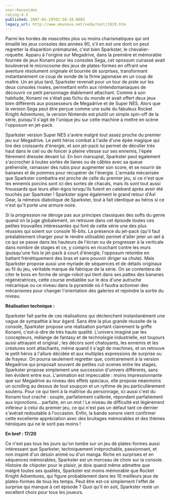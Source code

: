 ```yaml
---
user:Kenseiden
rating:4.5
published: 2007-01-29T02:58:18.000Z
legacy_url: http://www.emunova.net/veda/test/1919.htm
---
```

Parmi les hordes de mascottes plus ou moins charismatiques qui ont émaillé les jeux consoles des années 90, s'il en est une dont on peut regretter la disparition prématurée, c'est bien Sparkster, le chevalier-roquette. Apparu à l'origine sur Megadrive, dans la première et mémorable fournée de jeux Konami pour les consoles Sega, cet opossum cuirassé avait bouleversé le microcosme des jeux de plates-formes en offrant une aventure résolument originale et bourrée de surprises, transformant instantanément ce coup de sonde de la firme japonaise en un coup de maître. Un an plus tard, Sparkster revenait pour un tour de piste sur les deux consoles rivales, permettant enfin aux nintendomaniaques de découvrir ce petit personnage diablement attachant. Comme à son habitude, Konami ne s'était pas fichu du monde et avait offert deux jeux bien différents aux possesseurs de Megadrive et de Super NES. Alors que la version Sega peut être perçue comme une suite du fabuleux Rocket Knight Adventures, la version Nintendo est plutôt un simple spin-off de la série, puisqu'il s'agit de l'unique jeu sur cette machine à mettre en scène l'opposum en jet-pack.  

  

Sparkster version Super NES s'avère malgré tout assez proche du premier jeu sur Megadrive. Le petit héros combat à l'aide d'une épée magique qui tire des croissants d'énergie, et son jet-pack lui permet de décoller très haut dans le ciel ou de foncer à pleine vitesse sur ses ennemis, l'épée fièrement dressée devant lui. En bon marsupial, Sparkster peut également s'accrocher à toutes sortes de lianes ou de câbles avec sa queue préhensile, ramasser des rubis pour augmenter son score, et se nourrir de bananes et de pommes pour récupérer de l'énergie. L'armada mécanisée que Sparkster combattra est proche de celle du premier jeu, si ce n'est que les ennemis porcins sont ici des sortes de chacals, mais ils sont tout aussi froussards que leurs alter-égos lorsqu'ils fuient en calebard après avoir été touchés par Sparkster ! Sparkster signe également le grand retour d'Axl Gear, la némésis diabolique de Sparkster, tout à fait identique au héros si ce n'est qu'il porte une armure noire.  

  

Si la progression ne déroge pas aux principes classiques des softs du genre quand on la juge globalement, on retrouve dans cet épisode toutes ces petites trouvailles intéressantes qui font de cette série une des plus réussies qui soient sur console 16-bits. La présence du jet-pack (qu'il faut préalablement charger pour le rendre utilisable) permet d'aller jeter un œil à ce qui se passe dans les hauteurs de l'écran ou de progresser à la verticale dans nombre de stages et ce, y compris en ricochant contre les murs (puisqu'une fois le jet-pack à court d'énergie, l'opposum retombe en battant frénétiquement des bras et sans pouvoir diriger sa chute). Mais Sparkster propose aussi une myriade de séquences et de détails originaux au fil du jeu, véritable marque de fabrique de la série. On se contentera de citer le boss en forme de singe-robot qui tient dans ses pattes des bananes régénératrices, cette course endiablée sur le dos d'une autruche mécanique ou ce niveau dans la pyramide où il faudra actionner des mécanismes pour changer l'orientation des galeries et rejoindre la sortie du niveau.  

  

**Réalisation technique :**  

Sparkster fait partie de ces réalisations qui déclenchent instantanément une vague de sympathie à leur égard. Sans être la plus grande réussite de la console, Sparkster propose une réalisation portant clairement la griffe Konami, c'est-à-dire de très haute qualité. L'univers imaginé par les concepteurs, mélange de fantasy et de technologie industrielle, est toujours aussi attrayant et original ; les décors sont chatoyants, les ennemis et les créatures sont attachants, même quand il s'agit de machines, et on retrouve le petit héros à l'allure décidée et aux multiples expressions de surprise ou de frayeur. On pourra seulement regretter que, contrairement à la version Megadrive qui proposait souvent de petites cut-scenes entre les stages, Sparkster propose simplement une succession d'univers différents, sans lien évident entre eux. L'animation est impeccable : moins impressionnante que sur Megadrive au niveau des effets spéciaux, elle propose néanmoins un scrolling au dessus de tout soupçon et un rythme de jeu particulièrement soutenu. Pour ce qui tient à la maîtrise du personnage, ici aussi c'est du Konami tout craché : souple, parfaitement calibrée, répondant parfaitement aux injonctions... parfaite, en un mot ! Le niveau de difficulté est légèrement inférieur à celui du premier jeu, ce qui n'est pas un défaut tant ce dernier s'avérait redoutable à l'occasion. Enfin, la bande sonore vient confirmer cette excellente appréciation avec des bruitages mémorables et des thèmes héroïques qui ne le sont pas moins !  

  

**En bref : 17/20**  

Ce n'est pas tous les jours qu'on tombe sur un jeu de plates-formes aussi intéressant que Sparkster, techniquement irréprochable, passionnant, et non inspiré d'un dessin animé ou d'un manga. Riche en surprises et en séquences mémorables, Sparkster est un morceau de choix sur la console. Histoire de chipoter pour le plaisir, je dois quand même admettre que malgré toutes ses qualités, Sparkster est moins mémorable que Rocket Knight Adventures, qui figure probablement dans les 10 meilleurs jeux de plates-formes de tous les temps. Peut être est-ce simplement l'effet de surprise qui manque à cet épisode ? Quoi qu'il en soit, Sparkster reste un excellent choix pour tous les joueurs.